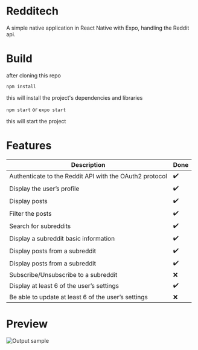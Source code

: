 # Redditech

A simple native application in React Native with Expo, handling the Reddit api.

# Build

after cloning this repo

``npm install``

this will install the project's dependencies and libraries

``npm start`` or ``expo start``

this will start the project

# Features

| Description            | Done        |
| ---------------------- | ----------- |
| Authenticate to the Reddit API with the OAuth2 protocol   | :heavy_check_mark: |
| Display the user’s profile           |  :heavy_check_mark: |
| Display posts        |  :heavy_check_mark: |
| Filter the posts              |  :heavy_check_mark: |
| Search for subreddits            |  :heavy_check_mark: |
| Display a subreddit basic information            |  :heavy_check_mark: |
| Display posts from a subreddit         |  :heavy_check_mark: |
| Display posts from a subreddit         |  :heavy_check_mark: |
|Subscribe/Unsubscribe to a subreddit    | ❌ |
|Display at least 6 of the user’s settings | :heavy_check_mark:|
|Be able to update at least 6 of the user’s settings | ❌ |

# Preview

![Output sample](https://github.com/EpitechPromo2024/B-DEV-501-BDX-5-1-redditech-antoine.deligny/blob/master/redditech_video.gif)
